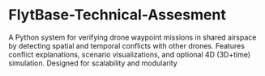 # FlytBase-Technical-Assesment
A Python system for verifying drone waypoint missions in shared airspace by detecting spatial and temporal conflicts with other drones. Features conflict explanations, scenario visualizations, and optional 4D (3D+time) simulation. Designed for scalability and modularity
